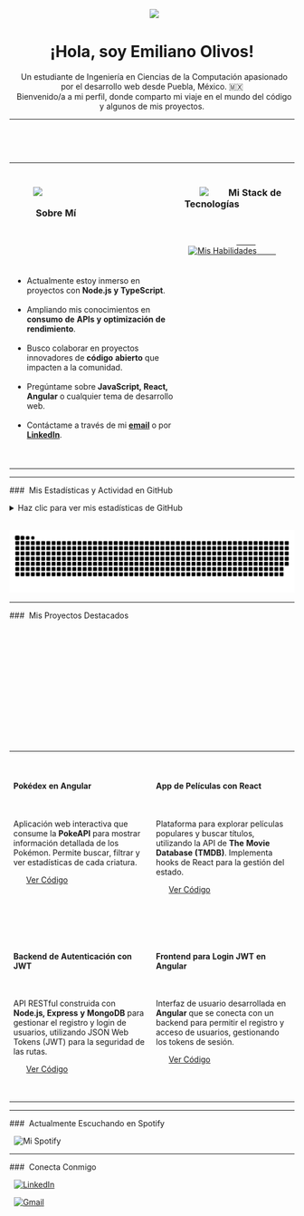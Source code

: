 <p align="center">
  <img src="https://media3.giphy.com/media/v1.Y2lkPTc5MGI3NjExaWluaGJtaWI3OHk5ajY2ZnEycjlqMng0eGJjZTBqNmlvMzV1dHRvOSZlcD12MV9pbnRlcm5hbF9naWZfYnlfaWQmY3Q9Zw/FcqKy4Kj7XOK0hCW4g/giphy.gif" width="600" />
</p>

<h1 align="center">¡Hola, soy Emiliano Olivos!</h1>
<p align="center">
  Un estudiante de Ingeniería en Ciencias de la Computación apasionado por el desarrollo web desde Puebla, México. 🇲🇽 <br />
  Bienvenido/a a mi perfil, donde comparto mi viaje en el mundo del código y algunos de mis proyectos.
</p>


---



<table>

  <tr>
    <td valign="top" width="60%">
      <h3>

        <img src="https://media.giphy.com/media/VgCDAzcKvsR6OM0uWg/giphy.gif" width="50px">

        &nbsp;Sobre Mí

      </h3>

      <ul>
        <li> Actualmente estoy inmerso en proyectos con <strong>Node.js y TypeScript</strong>.</li>
        <li> Ampliando mis conocimientos en <strong>consumo de APIs y optimización de rendimiento</strong>.</li>
        <li> Busco colaborar en proyectos innovadores de <strong>código abierto</strong> que impacten a la comunidad.</li>
        <li> Pregúntame sobre <strong>JavaScript, React, Angular</strong> o cualquier tema de desarrollo web.</li>
        <li> Contáctame a través de mi <a href="mailto:olivosemiliano@gmail.com"><strong>email</strong></a> o por <a href="https://www.linkedin.com/in/emiliano-olivos-beltran-55a9ba372"><strong>LinkedIn</strong></a>.</li>
      </ul>
    </td>
    <td valign="top" width="40%">
      <h3>
      <img src="https://media.giphy.com/media/1iLzHqmJmN3eE/giphy.gif" width="50px">
      &nbsp;Mi Stack de Tecnologías
      </h3>
      <p align="center">
        <a href="https://skillicons.dev">
          <img src="https://skillicons.dev/icons?i=html,css,scss,js,ts,react,angular,python,django,c,git,docker,postman,vscode,gulp,nodejs&perline=4" alt="Mis Habilidades" />
        </a>
      </p>
    </td>
  </tr>
</table>


---



###  Mis Estadísticas y Actividad en GitHub

<details>
  <summary>Haz clic para ver mis estadísticas de GitHub</summary>
  <p align="center">
    <img height="180em" src="https://github-readme-stats.vercel.app/api?username=0l1vos&show_icons=true&theme=tokyonight&include_all_commits=true&count_private=true"/>

    <img height="180em" src="https://github-readme-stats.vercel.app/api/top-langs/?username=0l1vos&layout=compact&langs_count=8&theme=tokyonight"/>

  </p>
</details>

<p align="center">
  <img src="https://github.com/Platane/platane/blob/output/github-contribution-grid-snake.svg" alt="Animación de Serpiente de Contribuciones"/>
</p>




---

###  Mis Proyectos Destacados

<table width="100%">
  <tr>
    <td width="50%" valign="top">

      <h4>Pokédex en Angular</h4>

      <p>Aplicación web interactiva que consume la <strong>PokeAPI</strong> para mostrar información detallada de los Pokémon. Permite buscar, filtrar y ver estadísticas de cada criatura.</p>

      <a href="https://github.com/0l1vos/Pokedex-con-Angular" target="_blank">Ver Código</a>

    </td>

    <td width="50%" valign="top">

      <h4>App de Películas con React</h4>

      <p>Plataforma para explorar películas populares y buscar títulos, utilizando la API de <strong>The Movie Database (TMDB)</strong>. Implementa hooks de React para la gestión del estado.</p>

      <a href="https://github.com/0l1vos/React-Peliculas-App" target="_blank">Ver Código</a>

    </td>

  </tr>

    <tr>

    <td width="50%" valign="top">

      <h4>Backend de Autenticación con JWT</h4>

      <p>API RESTful construida con <strong>Node.js, Express y MongoDB</strong> para gestionar el registro y login de usuarios, utilizando JSON Web Tokens (JWT) para la seguridad de las rutas.</p>

      <a href="https://github.com/0l1vos/Login-con-NodeJS-y-JWT" target="_blank">Ver Código</a>

    </td>

    <td width="50%" valign="top">

      <h4>Frontend para Login JWT en Angular</h4>

      <p>Interfaz de usuario desarrollada en <strong>Angular</strong> que se conecta con un backend para permitir el registro y acceso de usuarios, gestionando los tokens de sesión.</p>

      <a href="https://github.com/0l1vos/Frontend-con-Angular-JWT" target="_blank">Ver Código</a>

    </td>

  </tr>

</table>



---



###  Actualmente Escuchando en Spotify



<p align="center">

  <img src="https://novatorem.vercel.app/api/spotify?background_color=0d1117&border_color=666" alt="Mi Spotify" width="400" />

</p>



---



###  Conecta Conmigo

<p align="center">

  <a href="https://www.linkedin.com/in/emiliano-olivos-beltran-55a9ba372" target="_blank"><img src="https://img.shields.io/badge/LinkedIn-0A66C2?style=for-the-badge&logo=linkedin&logoColor=white" alt="LinkedIn"></a>

  <a href="mailto:olivosemiliano@gmail.com" target="_blank"><img src="https://img.shields.io/badge/Gmail-D14836?style=for-the-badge&logo=gmail&logoColor=white" alt="Gmail"></a>

</p>
